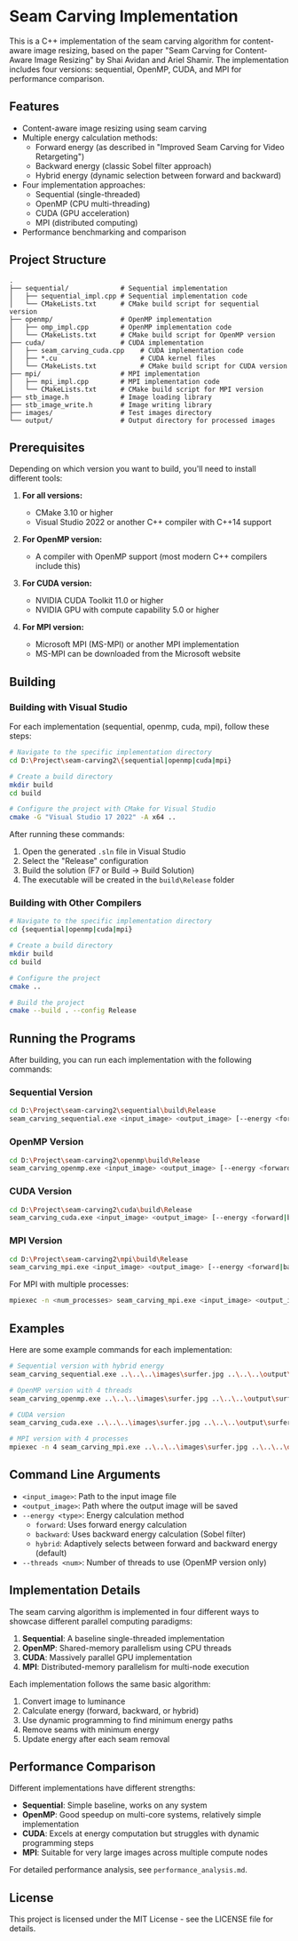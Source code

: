 # Seam Carving Implementation

This is a C++ implementation of the seam carving algorithm for content-aware image resizing, based on the paper "Seam Carving for Content-Aware Image Resizing" by Shai Avidan and Ariel Shamir. The implementation includes four versions: sequential, OpenMP, CUDA, and MPI for performance comparison.

## Features

- Content-aware image resizing using seam carving
- Multiple energy calculation methods:
  - Forward energy (as described in "Improved Seam Carving for Video Retargeting")
  - Backward energy (classic Sobel filter approach)
  - Hybrid energy (dynamic selection between forward and backward)
- Four implementation approaches:
  - Sequential (single-threaded)
  - OpenMP (CPU multi-threading)
  - CUDA (GPU acceleration)
  - MPI (distributed computing)
- Performance benchmarking and comparison

## Project Structure

```
.
├── sequential/             # Sequential implementation
│   ├── sequential_impl.cpp # Sequential implementation code
│   └── CMakeLists.txt      # CMake build script for sequential version
├── openmp/                 # OpenMP implementation
│   ├── omp_impl.cpp        # OpenMP implementation code
│   └── CMakeLists.txt      # CMake build script for OpenMP version
├── cuda/                   # CUDA implementation
│   ├── seam_carving_cuda.cpp    # CUDA implementation code
│   ├── *.cu                     # CUDA kernel files
│   └── CMakeLists.txt           # CMake build script for CUDA version
├── mpi/                    # MPI implementation
│   ├── mpi_impl.cpp        # MPI implementation code
│   └── CMakeLists.txt      # CMake build script for MPI version
├── stb_image.h             # Image loading library
├── stb_image_write.h       # Image writing library
├── images/                 # Test images directory
└── output/                 # Output directory for processed images
```

## Prerequisites

Depending on which version you want to build, you'll need to install different tools:

1. **For all versions:**
   - CMake 3.10 or higher
   - Visual Studio 2022 or another C++ compiler with C++14 support

2. **For OpenMP version:**
   - A compiler with OpenMP support (most modern C++ compilers include this)

3. **For CUDA version:**
   - NVIDIA CUDA Toolkit 11.0 or higher
   - NVIDIA GPU with compute capability 5.0 or higher

4. **For MPI version:**
   - Microsoft MPI (MS-MPI) or another MPI implementation
   - MS-MPI can be downloaded from the Microsoft website

## Building

### Building with Visual Studio

For each implementation (sequential, openmp, cuda, mpi), follow these steps:

```bash
# Navigate to the specific implementation directory
cd D:\Project\seam-carving2\{sequential|openmp|cuda|mpi}

# Create a build directory
mkdir build
cd build

# Configure the project with CMake for Visual Studio
cmake -G "Visual Studio 17 2022" -A x64 ..
```

After running these commands:
1. Open the generated `.sln` file in Visual Studio
2. Select the "Release" configuration
3. Build the solution (F7 or Build → Build Solution)
4. The executable will be created in the `build\Release` folder

### Building with Other Compilers

```bash
# Navigate to the specific implementation directory
cd {sequential|openmp|cuda|mpi}

# Create a build directory
mkdir build
cd build

# Configure the project
cmake ..

# Build the project
cmake --build . --config Release
```

## Running the Programs

After building, you can run each implementation with the following commands:

### Sequential Version

```bash
cd D:\Project\seam-carving2\sequential\build\Release
seam_carving_sequential.exe <input_image> <output_image> [--energy <forward|backward|hybrid>]
```

### OpenMP Version

```bash
cd D:\Project\seam-carving2\openmp\build\Release
seam_carving_openmp.exe <input_image> <output_image> [--energy <forward|backward|hybrid>] [--threads <num_threads>]
```

### CUDA Version

```bash
cd D:\Project\seam-carving2\cuda\build\Release
seam_carving_cuda.exe <input_image> <output_image> [--energy <forward|backward|hybrid>]
```

### MPI Version

```bash
cd D:\Project\seam-carving2\mpi\build\Release
seam_carving_mpi.exe <input_image> <output_image> [--energy <forward|backward|hybrid>]
```

For MPI with multiple processes:

```bash
mpiexec -n <num_processes> seam_carving_mpi.exe <input_image> <output_image> [--energy <forward|backward|hybrid>]
```

## Examples

Here are some example commands for each implementation:

```bash
# Sequential version with hybrid energy
seam_carving_sequential.exe ..\..\..\images\surfer.jpg ..\..\..\output\surfer_sequential.jpg --energy hybrid

# OpenMP version with 4 threads
seam_carving_openmp.exe ..\..\..\images\surfer.jpg ..\..\..\output\surfer_omp.jpg --energy hybrid --threads 4

# CUDA version
seam_carving_cuda.exe ..\..\..\images\surfer.jpg ..\..\..\output\surfer_cuda_1.jpg --energy hybrid

# MPI version with 4 processes
mpiexec -n 4 seam_carving_mpi.exe ..\..\..\images\surfer.jpg ..\..\..\output\surfer_mpi.jpg --energy hybrid
```

## Command Line Arguments

- `<input_image>`: Path to the input image file
- `<output_image>`: Path where the output image will be saved
- `--energy <type>`: Energy calculation method
  - `forward`: Uses forward energy calculation
  - `backward`: Uses backward energy calculation (Sobel filter)
  - `hybrid`: Adaptively selects between forward and backward energy (default)
- `--threads <num>`: Number of threads to use (OpenMP version only)

## Implementation Details

The seam carving algorithm is implemented in four different ways to showcase different parallel computing paradigms:

1. **Sequential**: A baseline single-threaded implementation
2. **OpenMP**: Shared-memory parallelism using CPU threads
3. **CUDA**: Massively parallel GPU implementation
4. **MPI**: Distributed-memory parallelism for multi-node execution

Each implementation follows the same basic algorithm:
1. Convert image to luminance
2. Calculate energy (forward, backward, or hybrid)
3. Use dynamic programming to find minimum energy paths
4. Remove seams with minimum energy
5. Update energy after each seam removal

## Performance Comparison

Different implementations have different strengths:

- **Sequential**: Simple baseline, works on any system
- **OpenMP**: Good speedup on multi-core systems, relatively simple implementation
- **CUDA**: Excels at energy computation but struggles with dynamic programming steps
- **MPI**: Suitable for very large images across multiple compute nodes

For detailed performance analysis, see `performance_analysis.md`.

## License

This project is licensed under the MIT License - see the LICENSE file for details.
